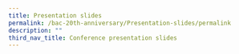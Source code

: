 ```yaml
---
title: Presentation slides
permalink: /bac-20th-anniversary/Presentation-slides/permalink
description: ""
third_nav_title: Conference presentation slides
---
```



